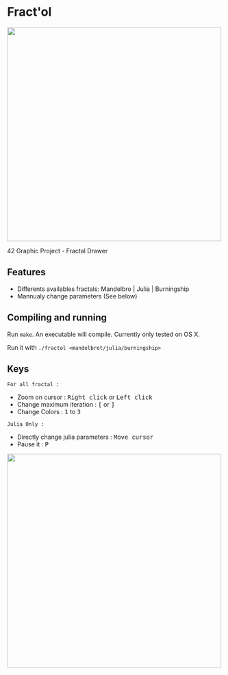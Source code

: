 # Fract'ol

<img width="500" src="https://user-images.githubusercontent.com/38796098/57732524-93048200-769d-11e9-94a9-51964a1ef34d.png">

42 Graphic Project - Fractal Drawer

## Features

* Differents availables fractals: Mandelbro | Julia | Burningship
* Mannualy change parameters (See below)

## Compiling and running

Run `make`. An executable will compile. Currently only tested on OS X.

Run it with `./fractol <mandelbrot/julia/burningship>`

## Keys

`For all fractal :`

* Zoom on cursor : <kbd>Right click</kbd> or <kbd>Left click</kbd>
* Change maximum iteration : <kbd>[</kbd> or <kbd>]</kbd>
* Change Colors : <kbd>1</kbd> to <kbd>3</kbd>

`Julia Only :`

* Directly change julia parameters : <kbd>Move cursor</kbd>
* Pause it : <kbd>P</kbd>

<img width="500" src="https://user-images.githubusercontent.com/38796098/57734315-ed9fdd00-76a1-11e9-8a3a-e78c61e76060.png">

